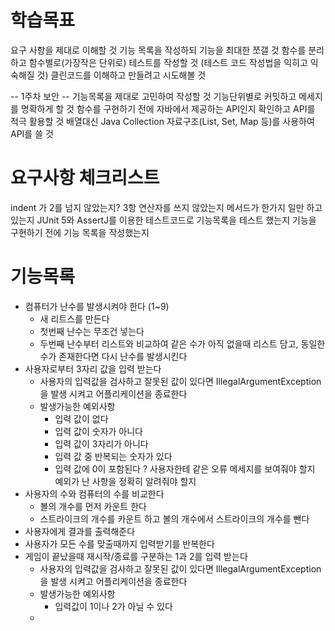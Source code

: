 # 학습목표
요구 사항을 제대로 이해할 것
기능 목록을 작성하되 기능을 최대한 쪼갤 것
함수를 분리하고 함수별로(가장작은 단위로) 테스트를 작성할 것
(테스트 코드 작성법을 익히고 익숙해질 것)
클린코드를 이해하고 만들려고 시도해볼 것

-- 1주차 보안 --
기능목록을 제대로 고민하여 작성할 것
기능단위별로 커밋하고 메세지를 명확하게 할 것
함수를 구현하기 전에 자바에서 제공하는 API인지 확인하고 API를 적극 활용할 것
배열대신 Java Collection 자료구조(List, Set, Map 등)를 사용하여 API를 쓸 것

# 요구사항 체크리스트
indent 가 2를 넘지 않았는지?
3항 연산자를 쓰지 않았는지
메서드가 한가지 일만 하고 있는지
JUnit 5와 AssertJ를 이용한 테스트코드로 기능목록을 테스트 했는지
기능을 구현하기 전에 기능 목록을 작성했는지


# 기능목록
* 컴퓨터가 난수를 발생시켜야 한다 (1~9)
  - 새 리트스를 만든다
  - 첫번째 난수는 무조건 넣는다
  - 두번째 난수부터 리스트와 비교하여 같은 수가 아직 없을때 리스트 담고, 동일한 수가 존재한다면 다시 난수를 발생시킨다
* 사용자로부터 3자리 값을 입력 받는다
  - 사용자의 입력값을 검사하고 잘못된 값이 있다면 IllegalArgumentException을 발생 시켜고 어플리케이션을 종료한다
  - 발생가능한 예외사항
    + 입력 값이 없다
    + 입력 값이 숫자가 아니다
    + 입력 값이 3자리가 아니다
    + 입력 값 중 반복되는 숫자가 있다
    + 입력 값에 0이 포함된다
    ? 사용자한테 같은 오류 메세지를 보여줘야 할지 예외가 난 사항을 정확히 알려줘야 할지
* 사용자의 수와 컴퓨터의 수를 비교한다 
  - 볼의 개수를 먼저 카운트 한다
  - 스트라이크의 개수를 카운트 하고 볼의 개수에서 스트라이크의 개수를 뺀다
* 사용자에게 결과를 출력해준다
* 사용자가 모든 수를 맞출때까지 입력받기를 반복한다
* 게임이 끝났을때 재시작/종료를 구분하는 1과 2를 입력 받는다
  - 사용자의 입력값을 검사하고 잘못된 값이 있다면 IllegalArgumentException을 발생 시켜고 어플리케이션을 종료한다
  - 발생가능한 예외사항
    + 입력값이 1이나 2가 아닐 수 있다
  -